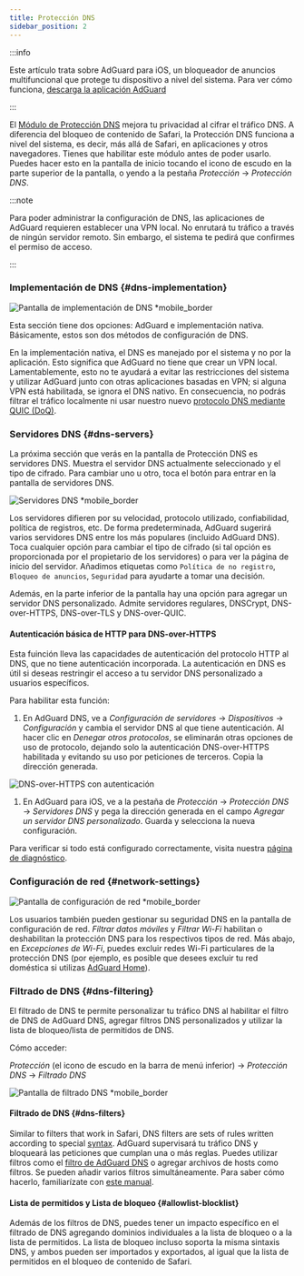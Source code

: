 ```yaml
---
title: Protección DNS
sidebar_position: 2
---
```


:::info

Este artículo trata sobre AdGuard para iOS, un bloqueador de anuncios multifuncional que protege tu dispositivo a nivel del sistema. Para ver cómo funciona, [descarga la aplicación AdGuard](https://agrd.io/download-kb-adblock)

:::

El [Módulo de Protección DNS](https://adguard-dns.io/kb/general/dns-filtering/) mejora tu privacidad al cifrar el tráfico DNS. A diferencia del bloqueo de contenido de Safari, la Protección DNS funciona a nivel del sistema, es decir, más allá de Safari, en aplicaciones y otros navegadores. Tienes que habilitar este módulo antes de poder usarlo. Puedes hacer esto en la pantalla de inicio tocando el icono de escudo en la parte superior de la pantalla, o yendo a la pestaña _Protección_ → _Protección DNS_.

:::note

Para poder administrar la configuración de DNS, las aplicaciones de AdGuard requieren establecer una VPN local. No enrutará tu tráfico a través de ningún servidor remoto. Sin embargo, el sistema te pedirá que confirmes el permiso de acceso.

:::

### Implementación de DNS {#dns-implementation}

![Pantalla de implementación de DNS \*mobile_border](https://cdn.adtidy.org/public/Adguard/kb/iOS/features/implementation_en.jpeg)

Esta sección tiene dos opciones: AdGuard e implementación nativa. Básicamente, estos son dos métodos de configuración de DNS.

En la implementación nativa, el DNS es manejado por el sistema y no por la aplicación. Esto significa que AdGuard no tiene que crear un VPN local. Lamentablemente, esto no te ayudará a evitar las restricciones del sistema y utilizar AdGuard junto con otras aplicaciones basadas en VPN; si alguna VPN está habilitada, se ignora el DNS nativo. En consecuencia, no podrás filtrar el tráfico localmente ni usar nuestro nuevo [protocolo DNS mediante QUIC (DoQ)](https://adguard.com/es/blog/dns-over-quic.html).

### Servidores DNS {#dns-servers}

La próxima sección que verás en la pantalla de Protección DNS es servidores DNS. Muestra el servidor DNS actualmente seleccionado y el tipo de cifrado. Para cambiar uno u otro, toca el botón para entrar en la pantalla de servidores DNS.

![Servidores DNS \*mobile_border](https://cdn.adtidy.org/public/Adguard/kb/iOS/features/dns_server_en.jpeg)

Los servidores difieren por su velocidad, protocolo utilizado, confiabilidad, política de registros, etc. De forma predeterminada, AdGuard sugerirá varios servidores DNS entre los más populares (incluido AdGuard DNS). Toca cualquier opción para cambiar el tipo de cifrado (si tal opción es proporcionada por el propietario de los servidores) o para ver la página de inicio del servidor. Añadimos etiquetas como `Política de no registro`, `Bloqueo de anuncios`, `Seguridad` para ayudarte a tomar una decisión.

Además, en la parte inferior de la pantalla hay una opción para agregar un servidor DNS personalizado. Admite servidores regulares, DNSCrypt, DNS-over-HTTPS, DNS-over-TLS y DNS-over-QUIC.

#### Autenticación básica de HTTP para DNS-over-HTTPS

Esta fuinción lleva las capacidades de autenticación del protocolo HTTP al DNS, que no tiene autenticación incorporada. La autenticación en DNS es útil si deseas restringir el acceso a tu servidor DNS personalizado a usuarios específicos.

Para habilitar esta función:

1. En AdGuard DNS, ve a _Configuración de servidores_ → _Dispositivos_ → _Configuración_ y cambia el servidor DNS al que tiene autenticación. Al hacer clic en _Denegar otros protocolos_, se eliminarán otras opciones de uso de protocolo, dejando solo la autenticación DNS-over-HTTPS habilitada y evitando su uso por peticiones de terceros. Copia la dirección generada.

![DNS-over-HTTPS con autenticación](https://cdn.adtidy.org/content/release_notes/dns/v2-7/http-auth/http-auth-en.png)

1. En AdGuard para iOS, ve a la pestaña de _Protección_ → _Protección DNS_ → _Servidores DNS_ y pega la dirección generada en el campo _Agregar un servidor DNS personalizado_. Guarda y selecciona la nueva configuración.

Para verificar si todo está configurado correctamente, visita nuestra [página de diagnóstico](https://adguard.com/en/test.html).

### Configuración de red {#network-settings}

![Pantalla de configuración de red \*mobile_border](https://cdn.adtidy.org/public/Adguard/kb/iOS/features/network_settings_en.jpeg)

Los usuarios también pueden gestionar su seguridad DNS en la pantalla de configuración de red. _Filtrar datos móviles_ y _Filtrar Wi-Fi_ habilitan o deshabilitan la protección DNS para los respectivos tipos de red. Más abajo, en _Excepciones de Wi-Fi_, puedes excluir redes Wi-Fi particulares de la protección DNS (por ejemplo, es posible que desees excluir tu red doméstica si utilizas [AdGuard Home](https://adguard.com/adguard-home/overview.html)).

### Filtrado de DNS {#dns-filtering}

El filtrado de DNS te permite personalizar tu tráfico DNS al habilitar el filtro de DNS de AdGuard DNS, agregar filtros DNS personalizados y utilizar la lista de bloqueo/lista de permitidos de DNS.

Cómo acceder:

_Protección_ (el icono de escudo en la barra de menú inferior) → _Protección DNS_ → _Filtrado DNS_

![Pantalla de filtrado DNS \*mobile_border](https://cdn.adtidy.org/public/Adguard/kb/iOS/features/dns_filtering_en.jpeg)

#### Filtrado de DNS {#dns-filters}

Similar to filters that work in Safari, DNS filters are sets of rules written according to special [syntax](https://adguard-dns.io/kb/general/dns-filtering-syntax/). AdGuard supervisará tu tráfico DNS y bloqueará las peticiones que cumplan una o más reglas. Puedes utilizar filtros como el [filtro de AdGuard DNS](https://github.com/AdguardTeam/AdguardSDNSFilter) o agregar archivos de hosts como filtros. Se pueden añadir varios filtros simultáneamente. Para saber cómo hacerlo, familiarízate con [este manual](adguard-for-ios/solving-problems/system-wide-filtering).

#### Lista de permitidos y Lista de bloqueo {#allowlist-blocklist}

Además de los filtros de DNS, puedes tener un impacto específico en el filtrado de DNS agregando dominios individuales a la lista de bloqueo o a la lista de permitidos. La lista de bloqueo incluso soporta la misma sintaxis DNS, y ambos pueden ser importados y exportados, al igual que la lista de permitidos en el bloqueo de contenido de Safari.
